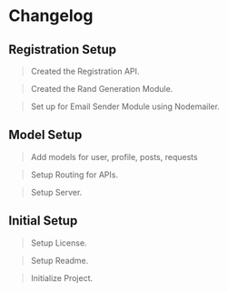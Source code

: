 # Changelog

## Registration Setup

> Created the Registration API.

> Created the Rand Generation Module.

> Set up for Email Sender Module using Nodemailer. 

## Model Setup

> Add models for user, profile, posts, requests

> Setup Routing for APIs.

> Setup Server.

## Initial Setup

> Setup License.

> Setup Readme.

> Initialize Project.
